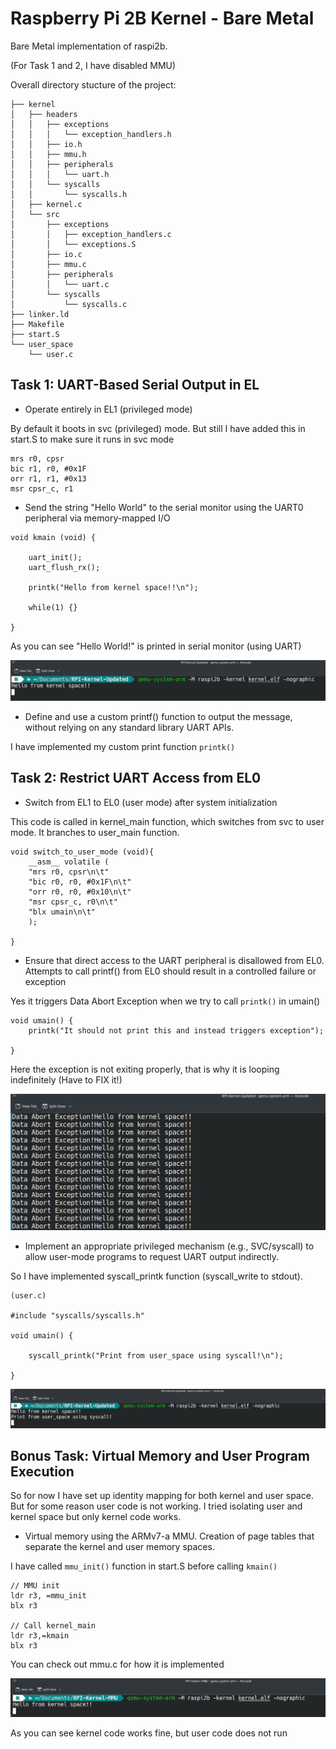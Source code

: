 # Raspberry Pi 2B Kernel - Bare Metal

Bare Metal implementation of raspi2b.

(For Task 1 and 2, I have disabled MMU)

Overall directory stucture of the project:
```
├── kernel
│   ├── headers
│   │   ├── exceptions
│   │   │   └── exception_handlers.h
│   │   ├── io.h
│   │   ├── mmu.h
│   │   ├── peripherals
│   │   │   └── uart.h
│   │   └── syscalls
│   │       └── syscalls.h
│   ├── kernel.c
│   └── src
│       ├── exceptions
│       │   ├── exception_handlers.c
│       │   └── exceptions.S
│       ├── io.c
│       ├── mmu.c
│       ├── peripherals
│       │   └── uart.c
│       └── syscalls
│           └── syscalls.c
├── linker.ld
├── Makefile
├── start.S
└── user_space
    └── user.c
```

## Task 1: UART-Based Serial Output in EL

- Operate entirely in EL1 (privileged mode)

By default it boots in svc (privileged) mode. 
But still I have added this in start.S to make sure it runs in svc mode

```
mrs r0, cpsr
bic r1, r0, #0x1F
orr r1, r1, #0x13
msr cpsr_c, r1

```

- Send the string "Hello World" to the serial monitor using the UART0 peripheral via memory-mapped I/O

```
void kmain (void) {

    uart_init();
    uart_flush_rx();

    printk("Hello from kernel space!!\n");

    while(1) {}

}
```

As you can see "Hello World!" is printed in serial monitor (using UART)

![hello](assets/hello.png)

- Define and use a custom printf() function to output the message, without relying on any standard library UART APIs.

I have implemented my custom print function `printk()`

## Task 2: Restrict UART Access from EL0

- Switch from EL1 to EL0 (user mode) after system initialization

This code is called in kernel_main function, which switches from svc to user mode. It branches to user_main function.

```
void switch_to_user_mode (void){
    __asm__ volatile (
    "mrs r0, cpsr\n\t"
    "bic r0, r0, #0x1F\n\t"
    "orr r0, r0, #0x10\n\t"
    "msr cpsr_c, r0\n\t"
    "blx umain\n\t"
    );

}

```
- Ensure that direct access to the UART peripheral is disallowed from EL0. Attempts to call printf() from EL0 should result in a controlled failure or exception

Yes it triggers Data Abort Exception when we try to call `printk()` in umain()

```
void umain() {
    printk("It should not print this and instead triggers exception");

}

```
Here the exception is not exiting properly, that is why it is looping indefinitely (Have to FIX it!)

![data_abort](assets/data_abort.png)

- Implement an appropriate privileged mechanism (e.g., SVC/syscall) to allow user-mode programs to request UART output indirectly.

So I have implemented syscall_printk function (syscall_write to stdout).

```
(user.c)

#include "syscalls/syscalls.h"

void umain() {

    syscall_printk("Print from user_space using syscall!\n");

}

```

![syscall](assets/syscall.png)

## Bonus Task: Virtual Memory and User Program Execution

So for now I have set up identity mapping for both kernel and user space.
But for some reason user code is not working.
I tried isolating user and kernel space but only kernel code works.

- Virtual memory using the ARMv7-a MMU. Creation of page tables that separate the kernel and user memory spaces.

I have called `mmu_init()` function in start.S before calling `kmain()`

```
// MMU init
ldr r3, =mmu_init
blx r3

// Call kernel_main
ldr r3,=kmain
blx r3
```

You can check out mmu.c for how it is implemented

![kernel_mmu](assets/kernel_mmu.png)

As you can see kernel code works fine, but user code does not run
